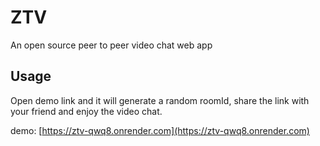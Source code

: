 # ZTV
An open source peer to peer video chat web app

## Usage
Open demo link and it will generate a random roomId,
share the link with your friend and enjoy the video chat.

demo: [https://ztv-qwq8.onrender.com](https://ztv-qwq8.onrender.com)
